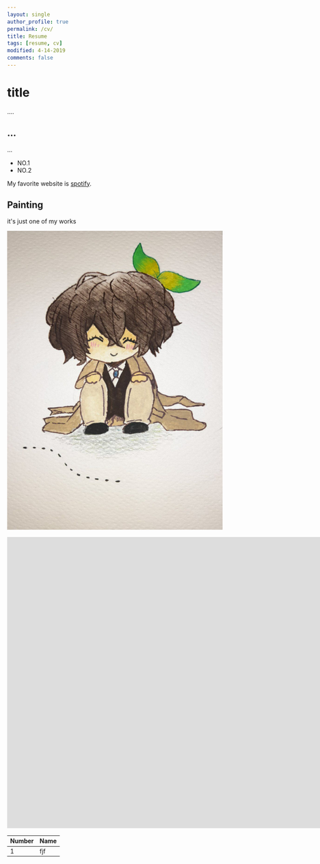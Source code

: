 ```yaml
---
layout: single
author_profile: true
permalink: /cv/
title: Resume
tags: [resume, cv]
modified: 4-14-2019
comments: false
---
```



# title

....

## ...
...



- NO.1
- NO.2

My favorite website is [spotify](http://www.spotify.com).


## Painting
it's just one of my works


![Painting](/assets/images/photo.jpg)


<iframe width="1691" height="680" src="https://www.youtube.com/embed/LOTtWzX3Wp4" title="The STRANGE Reason He's The World's Best Climber" frameborder="0" allow="accelerometer; autoplay; clipboard-write; encrypted-media; gyroscope; picture-in-picture" allowfullscreen></iframe>


|  Number | Name |
|---------|------|
|1        | fjf  |
